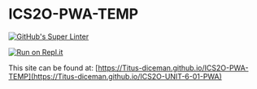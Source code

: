 # ICS2O-PWA-TEMP

[![GitHub's Super Linter](https://github.com/Titus-diceman/ICS2O-PWA-TEMP/workflows/GitHub's%20Super%20Linter/badge.svg)](https://github.com/Titus-diceman/ICS2O-PWA-TEMP/actions)

[![Run on Repl.it](https://repl.it/badge/github/Titus-diceman/ICS2O-PWA-TEMP)](https://repl.it/github/Titus-diceman/ICS2O-PWA-TEMP)

This site can be found at: [https://Titus-diceman.github.io/ICS2O-PWA-TEMP](https://Titus-diceman.github.io/ICS2O-UNIT-6-01-PWA)
